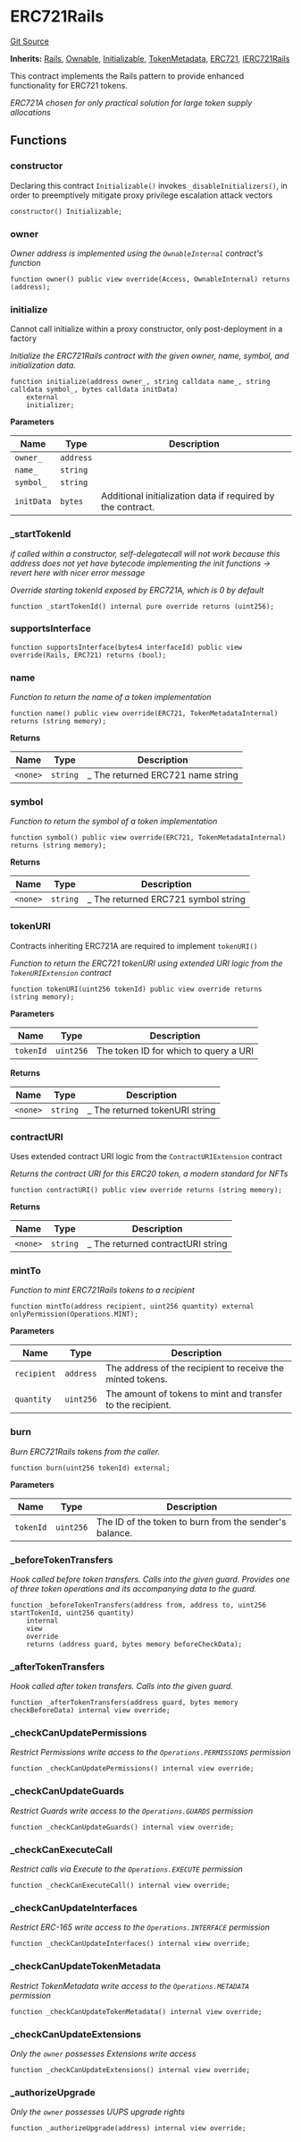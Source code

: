 # ERC721Rails
[Git Source](https://github.com/0xStation/0xrails/blob/491ae339f09853335dba9e897f46862d776d54b5/src/cores/ERC721/ERC721Rails.sol)

**Inherits:**
[Rails](/src/Rails.sol/abstract.Rails.md), [Ownable](/src/access/ownable/Ownable.sol/abstract.Ownable.md), [Initializable](/src/lib/initializable/Initializable.sol/abstract.Initializable.md), [TokenMetadata](/src/cores/TokenMetadata/TokenMetadata.sol/abstract.TokenMetadata.md), [ERC721](/src/cores/ERC721/ERC721.sol/abstract.ERC721.md), [IERC721Rails](/src/cores/ERC721/interface/IERC721Rails.sol/interface.IERC721Rails.md)

This contract implements the Rails pattern to provide enhanced functionality for ERC721 tokens.

*ERC721A chosen for only practical solution for large token supply allocations*


## Functions
### constructor

Declaring this contract `Initializable()` invokes `_disableInitializers()`,
in order to preemptively mitigate proxy privilege escalation attack vectors


```solidity
constructor() Initializable;
```

### owner

*Owner address is implemented using the `OwnableInternal` contract's function*


```solidity
function owner() public view override(Access, OwnableInternal) returns (address);
```

### initialize

Cannot call initialize within a proxy constructor, only post-deployment in a factory

*Initialize the ERC721Rails contract with the given owner, name, symbol, and initialization data.*


```solidity
function initialize(address owner_, string calldata name_, string calldata symbol_, bytes calldata initData)
    external
    initializer;
```
**Parameters**

|Name|Type|Description|
|----|----|-----------|
|`owner_`|`address`||
|`name_`|`string`||
|`symbol_`|`string`||
|`initData`|`bytes`|Additional initialization data if required by the contract.|


### _startTokenId

*if called within a constructor, self-delegatecall will not work because this address does not yet have
bytecode implementing the init functions -> revert here with nicer error message*

*Override starting tokenId exposed by ERC721A, which is 0 by default*


```solidity
function _startTokenId() internal pure override returns (uint256);
```

### supportsInterface


```solidity
function supportsInterface(bytes4 interfaceId) public view override(Rails, ERC721) returns (bool);
```

### name

*Function to return the name of a token implementation*


```solidity
function name() public view override(ERC721, TokenMetadataInternal) returns (string memory);
```
**Returns**

|Name|Type|Description|
|----|----|-----------|
|`<none>`|`string`|_ The returned ERC721 name string|


### symbol

*Function to return the symbol of a token implementation*


```solidity
function symbol() public view override(ERC721, TokenMetadataInternal) returns (string memory);
```
**Returns**

|Name|Type|Description|
|----|----|-----------|
|`<none>`|`string`|_ The returned ERC721 symbol string|


### tokenURI

Contracts inheriting ERC721A are required to implement `tokenURI()`

*Function to return the ERC721 tokenURI using extended URI logic
from the `TokenURIExtension` contract*


```solidity
function tokenURI(uint256 tokenId) public view override returns (string memory);
```
**Parameters**

|Name|Type|Description|
|----|----|-----------|
|`tokenId`|`uint256`|The token ID for which to query a URI|

**Returns**

|Name|Type|Description|
|----|----|-----------|
|`<none>`|`string`|_ The returned tokenURI string|


### contractURI

Uses extended contract URI logic from the `ContractURIExtension` contract

*Returns the contract URI for this ERC20 token, a modern standard for NFTs*


```solidity
function contractURI() public view override returns (string memory);
```
**Returns**

|Name|Type|Description|
|----|----|-----------|
|`<none>`|`string`|_ The returned contractURI string|


### mintTo

*Function to mint ERC721Rails tokens to a recipient*


```solidity
function mintTo(address recipient, uint256 quantity) external onlyPermission(Operations.MINT);
```
**Parameters**

|Name|Type|Description|
|----|----|-----------|
|`recipient`|`address`|The address of the recipient to receive the minted tokens.|
|`quantity`|`uint256`|The amount of tokens to mint and transfer to the recipient.|


### burn

*Burn ERC721Rails tokens from the caller.*


```solidity
function burn(uint256 tokenId) external;
```
**Parameters**

|Name|Type|Description|
|----|----|-----------|
|`tokenId`|`uint256`|The ID of the token to burn from the sender's balance.|


### _beforeTokenTransfers

*Hook called before token transfers. Calls into the given guard.
Provides one of three token operations and its accompanying data to the guard.*


```solidity
function _beforeTokenTransfers(address from, address to, uint256 startTokenId, uint256 quantity)
    internal
    view
    override
    returns (address guard, bytes memory beforeCheckData);
```

### _afterTokenTransfers

*Hook called after token transfers. Calls into the given guard.*


```solidity
function _afterTokenTransfers(address guard, bytes memory checkBeforeData) internal view override;
```

### _checkCanUpdatePermissions

*Restrict Permissions write access to the `Operations.PERMISSIONS` permission*


```solidity
function _checkCanUpdatePermissions() internal view override;
```

### _checkCanUpdateGuards

*Restrict Guards write access to the `Operations.GUARDS` permission*


```solidity
function _checkCanUpdateGuards() internal view override;
```

### _checkCanExecuteCall

*Restrict calls via Execute to the `Operations.EXECUTE` permission*


```solidity
function _checkCanExecuteCall() internal view override;
```

### _checkCanUpdateInterfaces

*Restrict ERC-165 write access to the `Operations.INTERFACE` permission*


```solidity
function _checkCanUpdateInterfaces() internal view override;
```

### _checkCanUpdateTokenMetadata

*Restrict TokenMetadata write access to the `Operations.METADATA` permission*


```solidity
function _checkCanUpdateTokenMetadata() internal view override;
```

### _checkCanUpdateExtensions

*Only the `owner` possesses Extensions write access*


```solidity
function _checkCanUpdateExtensions() internal view override;
```

### _authorizeUpgrade

*Only the `owner` possesses UUPS upgrade rights*


```solidity
function _authorizeUpgrade(address) internal view override;
```

